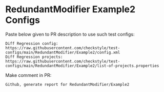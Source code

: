 # RedundantModifier Example2 Configs
Paste below given to PR description to use such test configs:
```
Diff Regression config: https://raw.githubusercontent.com/checkstyle/test-configs/main/RedundantModifier/Example2/config.xml
Diff Regression projects: https://raw.githubusercontent.com/checkstyle/test-configs/main/RedundantModifier/Example2/list-of-projects.properties
```
Make comment in PR:
```
Github, generate report for RedundantModifier/Example2
```

